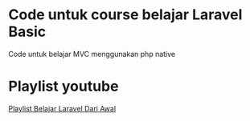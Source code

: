 # Code untuk course belajar Laravel Basic
Code untuk belajar MVC menggunakan php native

# Playlist youtube
[Playlist Belajar Laravel Dari Awal](https://www.youtube.com/playlist?list=PLgh34MxUBPkiY2ER4adGpblISdVo1dlKz)
